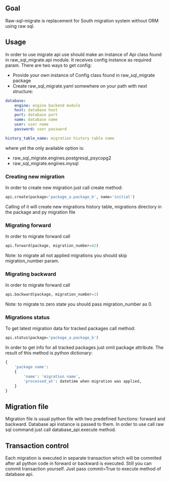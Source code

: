 ## Goal
Raw-sql-migrate is replacement for South migration system without ORM using raw sql. 


## Usage
In order to use migrate api use should make an instance of Api class found in raw_sql_migrate.api module.
It receives config instance as required param. There are two ways to get config:
- Provide your own instance of Config class found in raw_sql_migrate package
- Create raw_sql_migrate.yaml somewhere on your path with next structure:
```yaml
database:
    engine: engine backend module
    host: database host
    port: database port
    name: database name
    user: user name
    password: user password

history_table_name: migration history table name
```
where yet the only available option is:
- raw_sql_migrate.engines.postgresql_psycopg2
- raw_sql_migrate.engines.mysql


### Creating new migration
In order to create new migration just call create method:
```python
api.create(package='package_a.package_b', name='initial')
```
Calling of it will create new migrations history table,
migrations directory in the package and py migration file

### Migrating forward
In order to migrate forward call
```python
api.forward(package, migration_number=42)
```
Note: to migrate all not applied migrations you should skip migration_number param.

### Migrating backward
In order to migrate forward call
```python
api.backward(package, migration_number=1)
```
Note: to migrate to zero state you should pass migration_number as 0.

### Migrations status
To get latest migration data for tracked packages call method:
```python
api.status(package='package_a.package_b')
```
In order to get info for all tracked packages just omit package attribute.
The result of this method is python dictionary:
```python
{
    'package name': 
    {
        'name': 'migration name',
        'processed_at': datetime when migration was applied,
    }
}
```

## Migration file
Migration file is usual python file with two predefined functions:
forward and backward. Database api instance is passed to them.
In order to use call raw sql command just call database_api.execute method.

## Transaction control
Each migration is executed in separate transaction which will be 
commited after all python code in forward or backward is executed.
Still you can commit transaction yourself. Just pass commit=True to
execute method of database api.
